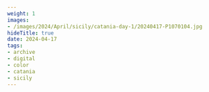 ```yaml
---
weight: 1
images:
- /images/2024/April/sicily/catania-day-1/20240417-P1070104.jpg
hideTitle: true
date: 2024-04-17
tags:
- archive
- digital
- color
- catania
- sicily
---
```


